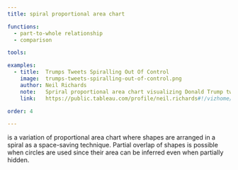 ```yaml
---
title: spiral proportional area chart

functions:
  - part-to-whole relationship
  - comparison

tools:

examples:
  - title:  Trumps Tweets Spiralling Out Of Control
    image:  trumps-tweets-spiralling-out-of-control.png
    author: Neil Richards
    note:   Spriral proportional area chart visualizing Donald Trump tweets. Each circle represent number of re-tweets and favorites. See the interactive visualizatioin to explore content of each tweet.
    link:   https://public.tableau.com/profile/neil.richards#!/vizhome/trump_5/Dashboard1

order: 4

---
```


is a variation of proportional area chart where shapes are arranged in a spiral as a space-saving technique. Partial overlap of shapes is possible when circles are used since their area can be inferred even when partially hidden.

<!--more-->
